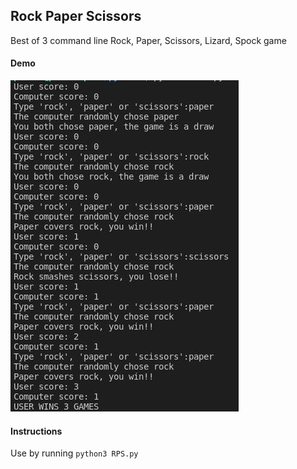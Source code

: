 ## Rock Paper Scissors
Best of 3 command line Rock, Paper, Scissors, Lizard, Spock game

#### Demo
![](RPS.jpg)

#### Instructions
Use by running `python3 RPS.py`
